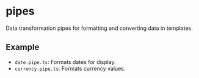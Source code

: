 # pipes

Data transformation pipes for formatting and converting data in templates.

## Example

- `date.pipe.ts`: Formats dates for display.
- `currency.pipe.ts`: Formats currency values.
